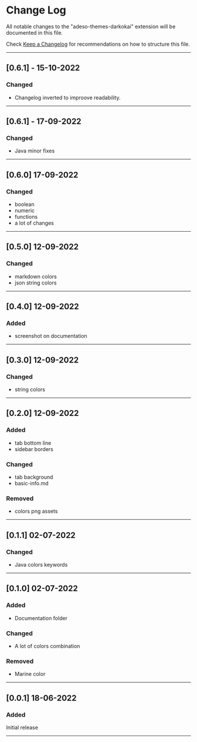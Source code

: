 # Change Log

All notable changes to the "adeso-themes-darkokai" extension will be documented in this file.

Check [Keep a Changelog](http://keepachangelog.com/) for recommendations on how to structure this file.


---

## [0.6.1] - 15-10-2022

### Changed
- Changelog inverted to improove readability.

---

## [0.6.1] - 17-09-2022
### Changed
- Java minor fixes  

---
## [0.6.0] 17-09-2022

### Changed
- boolean  
- numeric 
- functions
- a lot of changes

---
## [0.5.0] 12-09-2022

### Changed
- markdown colors
- json string colors

---

## [0.4.0] 12-09-2022

### Added
- screenshot on documentation
---

## [0.3.0] 12-09-2022

### Changed
- string colors

---

## [0.2.0] 12-09-2022

### Added
- tab bottom line
- sidebar borders
### Changed
- tab background
- basic-info.md
### Removed
- colors png assets

---

## [0.1.1] 02-07-2022

### Changed
- Java colors keywords

--- 

## [0.1.0] 02-07-2022

### Added
- Documentation folder
### Changed
- A lot of colors combination
### Removed
- Marine color

---

## [0.0.1] 18-06-2022


### Added
Initial release

--- 











